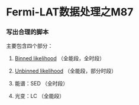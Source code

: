 # Fermi-LAT数据处理之M87
### 写出合理的脚本

主要包含四个部分：

1. [Binned likelihood](BinnedLikelihood.md) （全能段，全时段）

2. [Unbinned likelihood](UnbinnedLikelihood.md) （全能段，部分时段）

3. 能谱：SED （全时段）

4. 光变：LC （全能段）
